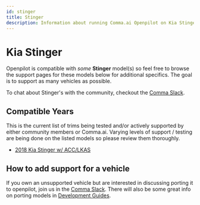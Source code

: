 ```yaml
---
id: stinger
title: Stinger
description: Information about running Comma.ai Openpilot on Kia Stinger vehicles.
---
```

# Kia Stinger

Openpilot is compatible with *some* **Stinger** model(s) so feel free to browse the support pages for these models below for additional specifics.
The goal is to support as many vehicles as possible.

To chat about Stinger's with the community, checkout  the [Comma Slack](https://slack.comma.ai).

## Compatible Years

This is the current list of trims being tested and/or actively supported by either community members or Comma.ai.
Varying levels of support / testing are being done on the listed models so please review them thoroughly.

* [2018 Kia Stinger w/ ACC/LKAS](/vehicles/kia/stinger/2018-kia-stinger.html)

## How to add support for a vehicle

If you own an unsupported vehicle but are interested in discussing porting it to openpilot, join us in the [Comma Slack](https://slack.comma.ai).
There will also be some great info on porting models in [Development Guides](../../development/guides/).

